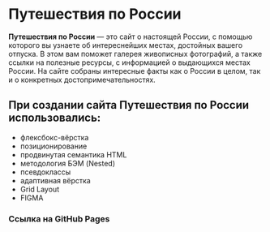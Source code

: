 # Путешествия по России
**Путешествия по России** — это сайт о настоящей России, с помощью которого вы узнаете об интереснейших местах, достойных вашего отпуска.
В этом вам поможет галерея живописных фотографий, а также ссылки на полезные ресурсы, с информацией о выдающихся местах России.
На сайте собраны интересные факты как о России в целом, так и о конкретных достопримечательностях.

## При создании сайта **Путешествия по России** использовались:
* флексбокс-вёрстка
* позиционирование
* продвинутая семантика HTML
* методология БЭМ (Nested)
* псевдоклассы
* адаптивная вёрстка
* Grid Layout
* FIGMA

### Сcылка на GitHub Pages

